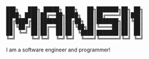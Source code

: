 <pre>
███╗   ███╗ █████╗ ███╗   ██╗███████╗██╗ ██╗
████╗ ████║██╔══██╗████╗  ██║██╔════╝██║███║
██╔████╔██║███████║██╔██╗ ██║███████╗██║╚██║
██║╚██╔╝██║██╔══██║██║╚██╗██║╚════██║██║ ██║
██║ ╚═╝ ██║██║  ██║██║ ╚████║███████║██║ ██║
╚═╝     ╚═╝╚═╝  ╚═╝╚═╝  ╚═══╝╚══════╝╚═╝ ╚═╝
</pre>


I am a software engineer and programmer!
